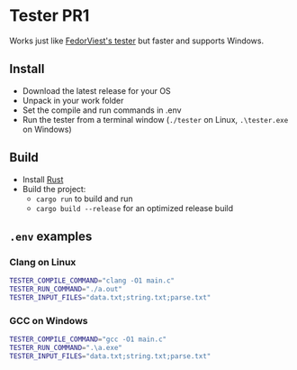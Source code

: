 # Tester PR1

Works just like [FedorViest's tester](https://github.com/FedorViest/opp_prpr2024/tree/main/Tester) but faster and supports Windows.

## Install

- Download the latest release for your OS
- Unpack in your work folder
- Set the compile and run commands in .env
- Run the tester from a terminal window (`./tester` on Linux, `.\tester.exe` on Windows)

## Build

- Install [Rust](https://www.rust-lang.org/tools/install)
- Build the project:
  - `cargo run` to build and run
  - `cargo build --release` for an optimized release build

## `.env` examples

### Clang on Linux

```bash
TESTER_COMPILE_COMMAND="clang -O1 main.c"
TESTER_RUN_COMMAND="./a.out"
TESTER_INPUT_FILES="data.txt;string.txt;parse.txt"
```

### GCC on Windows

```bash
TESTER_COMPILE_COMMAND="gcc -O1 main.c"
TESTER_RUN_COMMAND=".\a.exe"
TESTER_INPUT_FILES="data.txt;string.txt;parse.txt"
```
